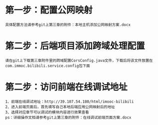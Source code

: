 # 第一步：配置公网映射
	具体配置方法请参考git上第三章的附件：本地主机添加公网映射方案.docx
# 第二步：后端项目添加跨域处理配置
	请在git上下载第三章附件里的跨域配置CorsConfig.java文件，下载后将该文件放置在com.immoc.bilibili.service.config包下面
# 第二步：访问前端在线调试地址
	1、前端在线调试地址：http://39.107.54.180/html/imooc-bilibili
	2、进入前端页面后，首先填写自己本地后端应用公网映射后的地址
	3、选择对应章节可以调试的模块内容进行效果查看
	ps：详细操作文档请参考git上第三章的附件：在线调试前端页面方案.docx